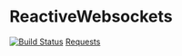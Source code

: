 # ReactiveWebsockets

[![Build Status](https://travis-ci.org/vtsyryuk/ReactiveWebsockets.svg?branch=master)](https://travis-ci.org/vtsyryuk/ReactiveWebsockets)
[Requests](https://travis-ci.org/vtsyryuk/ReactiveWebsockets/requests)
